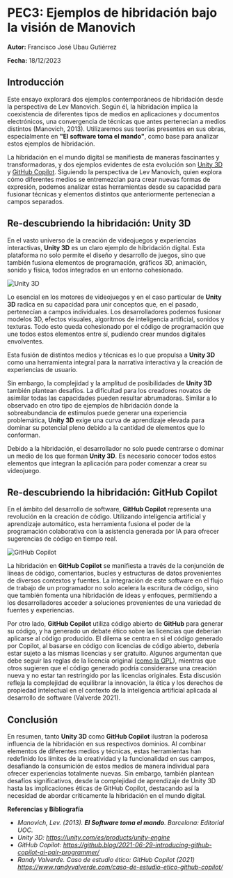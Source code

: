# PEC3: Ejemplos de hibridación bajo la visión de Manovich
                
**Autor:** Francisco José Ubau Gutiérrez

**Fecha:** 18/12/2023

## Introducción

Este ensayo explorará dos ejemplos contemporáneos de hibridación desde la perspectiva de Lev Manovich. Según él, la hibridación implica la coexistencia de diferentes tipos de medios en aplicaciones y documentos electrónicos, una convergencia de técnicas que antes pertenecían a medios distintos (Manovich, 2013). Utilizaremos sus teorías presentes en sus obras, especialmente en **"El software toma el mando"**, como base para analizar estos ejemplos de hibridación.

La hibridación en el mundo digital se manifiesta de maneras fascinantes y transformadoras, y dos ejemplos evidentes de esta evolución son [Unity 3D](https://unity.com/es/products/unity-engine) y [GitHub Copilot](https://github.blog/2021-06-29-introducing-github-copilot-ai-pair-programmer/). Siguiendo la perspectiva de Lev Manovich, quien explora cómo diferentes medios se entremezclan para crear nuevas formas de expresión, podemos analizar estas herramientas desde su capacidad para fusionar técnicas y elementos distintos que anteriormente pertenecían a campos separados.


## Re-descubriendo la hibridación: Unity 3D

En el vasto universo de la creación de videojuegos y experiencias interactivas, **Unity 3D** es un claro ejemplo de hibridación digital. Esta plataforma no solo permite el diseño y desarrollo de juegos, sino que también fusiona elementos de programación, gráficos 3D, animación, sonido y física, todos integrados en un entorno cohesionado.

![Unity 3D](https://www.weetechsolution.com/wp-content/uploads/2022/04/Mobile-game-development-in-Unity-3d-1.jpg)

Lo esencial en los motores de videojuegos y en el caso particular de **Unity 3D** radica en su capacidad para unir conceptos que, en el pasado, pertenecían a campos individuales. 
Los desarrolladores podemos fusionar modelos 3D, efectos visuales, algoritmos de inteligencia artificial, sonidos y texturas. Todo esto queda cohesionado por el código de programación que une todos estos elementos entre sí, pudiendo crear mundos digitales envolventes.

Esta fusión de distintos medios y técnicas es lo que propulsa a **Unity 3D** como una herramienta integral para la narrativa interactiva y la creación de experiencias de usuario.

Sin embargo, la complejidad y la amplitud de posibilidades de **Unity 3D** también plantean desafíos. La dificultad para los creadores novatos de asimilar todas las capacidades pueden resultar abrumadoras. Similar a lo observado en otro tipo de ejemplos de hibridación donde la sobreabundancia de estímulos puede generar una experiencia problemática, **Unity 3D** exige una curva de aprendizaje elevada para dominar su potencial pleno debido a la cantidad de elementos que lo conforman.

Debido a la hibridación, el desarrollador no solo puede centrarse o dominar un medio de los que forman **Unity 3D**. Es necesario conocer todos estos elementos que integran la aplicación para poder comenzar a crear su videojuego.


## Re-descubriendo la hibridación: GitHub Copilot

En el ámbito del desarrollo de software, **GitHub Copilot** representa una revolución en la creación de código. Utilizando inteligencia artificial y aprendizaje automático, esta herramienta fusiona el poder de la programación colaborativa con la asistencia generada por IA para ofrecer sugerencias de código en tiempo real.

![GitHub Copilot](https://github.blog/wp-content/uploads/2021/06/GitHub-Copilot_blog-header.png?resize=1600%2C850)

La hibridación en **GitHub Copilot** se manifiesta a través de la conjunción de líneas de código, comentarios, bucles y estructuras de datos provenientes de diversos contextos y fuentes. La integración de este software en el flujo de trabajo de un programador no solo acelera la escritura de código, sino que también fomenta una hibridación de ideas y enfoques, permitiendo a los desarrolladores acceder a soluciones provenientes de una variedad de fuentes y experiencias.

Por otro lado, **GitHub Copilot** utiliza código abierto de **GitHub** para generar su código, y ha generado un debate ético sobre las licencias que deberían aplicarse al código producido. El dilema se centra en si el código generado por Copilot, al basarse en código con licencias de código abierto, debería estar sujeto a las mismas licencias y ser gratuito. Algunos argumentan que debe seguir las reglas de la licencia original ([como la GPL](https://es.wikipedia.org/wiki/GNU_General_Public_License)), mientras que otros sugieren que el código generado podría considerarse una creación nueva y no estar tan restringido por las licencias originales. Esta discusión refleja la complejidad de equilibrar la innovación, la ética y los derechos de propiedad intelectual en el contexto de la inteligencia artificial aplicada al desarrollo de software (Valverde 2021).

## Conclusión

En resumen, tanto **Unity 3D** como **GitHub Copilot** ilustran la poderosa influencia de la hibridación en sus respectivos dominios. Al combinar elementos de diferentes medios y técnicas, estas herramientas han redefinido los límites de la creatividad y la funcionalidad en sus campos, desafiando la consumición de estos medios de manera individual para ofrecer experiencias totalmente nuevas. Sin embargo, también plantean desafíos significativos, desde la complejidad de aprendizaje de Unity 3D hasta las implicaciones éticas de GitHub Copilot, destacando así la necesidad de abordar críticamente la hibridación en el mundo digital.

**Referencias y Bibliografía**

- *Manovich, Lev. (2013).  **El Software toma el mando**. Barcelona: Editorial UOC.*
- *Unity 3D: https://unity.com/es/products/unity-engine*
- *GitHub Copilot: https://github.blog/2021-06-29-introducing-github-copilot-ai-pair-programmer/*
- *Randy Valverde. Caso de estudio ético: GitHub Copilot (2021) https://www.randyvalverde.com/caso-de-estudio-etico-github-copilot/*

